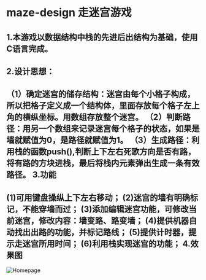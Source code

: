 maze-design 走迷宫游戏
=======================
1.本游戏以数据结构中栈的先进后出结构为基础，使用C语言完成。
------------------------------------------------------
2.设计思想：
----------
（1）确定迷宫的储存结构：迷宫由每个小格子构成，所以把格子定义成一个结构体，里面存放每个格子左上角的横纵坐标。用数组存放整个迷宫。
（2）判断路径：用另一个数组来记录迷宫每个格子的状态，如果是墙就赋值为0，是路径就赋值为1。
（3）生成路径：利用栈的函数push(),判断上下左右死歌方向是否有路，将有路的方块进栈，最后将栈内元素弹出生成一条有效路径。
3.功能
------
(1)可用键盘操纵上下左右移动；
(2)迷宫的墙有明确标记，不能穿墙而过；
(3)添加编辑迷宫功能，可修改当前迷宫，修改内容：墙变路、路变墙；
(4)提供机器自动找出出路的功能，并标记路线；
(5)提供计时器，提示走迷宫所用时间；
(6)利用栈实现迷宫的功能；
4.效果图
--------
![Homepage](Images/图片1.png)

